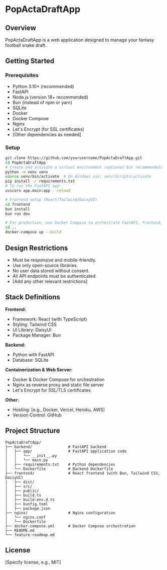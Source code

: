 # PopActaDraftApp

## Overview
PopActaDraftApp is a web application designed to manage your fantasy football snake draft.

## Getting Started

### Prerequisites
- Python 3.10+ (recommended)
- FastAPI
- Node.js (version 18+ recommended)
- Bun (instead of npm or yarn)
- SQLite
- Docker
- Docker Compose
- Nginx
- Let's Encrypt (for SSL certificates)
- [Other dependencies as needed]

### Setup
```bash
git clone https://github.com/yourusername/PopActaDraftApp.git
cd PopActaDraftApp
# Create and activate a virtual environment (optional but recommended)
python -m venv venv
source venv/bin/activate  # On Windows use: venv\Scripts\activate
pip install -r requirements.txt
# To run the FastAPI app:
uvicorn app.main:app --reload

# Frontend setup (React/Tailwind/DaisyUI)
cd frontend
bun install
bun run dev

# For production, use Docker Compose to orchestrate FastAPI, frontend, and Nginx:
cd ..
docker-compose up --build
```

## Design Restrictions
- Must be responsive and mobile-friendly.
- Use only open-source libraries.
- No user data stored without consent.
- All API endpoints must be authenticated.
- [Add any other relevant restrictions]

## Stack Definitions

**Frontend:**
- Framework: React (with TypeScript)
- Styling: Tailwind CSS
- UI Library: DaisyUI
- Package Manager: Bun

**Backend:**
- Python with FastAPI
- Database: SQLite

**Containerization & Web Server:**
- Docker & Docker Compose for orchestration
- Nginx as reverse proxy and static file server
- Let's Encrypt for SSL/TLS certificates

**Other:**
- Hosting: [e.g., Docker, Vercel, Heroku, AWS]
- Version Control: GitHub

## Project Structure

```
PopActaDraftApp/
├── backend/                # FastAPI backend
│   ├── app/                # FastAPI application code
│   │   └── __init__.py
│   │   └── main.py
│   ├── requirements.txt    # Python dependencies
│   └── Dockerfile          # Backend Dockerfile
├── frontend/               # React frontend (with Bun, Tailwind CSS, DaisyUI)
│   ├── dist/
│   ├── src/
│   ├── public/
│   ├── build.ts
│   ├── build-env.d.ts
│   ├── bunfig.toml
│   ├── package.json
├── nginx/                  # Nginx configuration
│   └── nginx.conf
│   └── Dockerfile
├── docker-compose.yml      # Docker Compose orchestration
├── README.md
└── feature-roadmap.md
```

## License
[Specify license, e.g., MIT]
